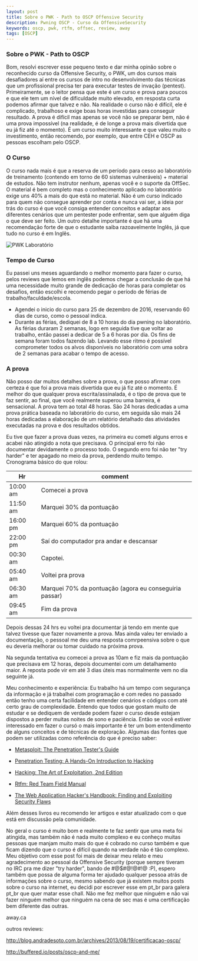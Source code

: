 ```yaml
---
layout: post
title: Sobre o PWK - Path to OSCP Offensive Security
description: Pwning OSCP - Curso da OffensiveSecurity
keywords: oscp, pwk, rtfm, offsec, review, away
tags: [OSCP]
---
```

 
### Sobre o PWK - Path to OSCP

Bom, resolvi escrever esse pequeno texto e dar minha opinão sobre o reconhecido curso da Offensive Security, o PWK, um dos cursos mais desafiadores aí entre os cursos de intro no desenvolvimento das técnicas que um profissional precisa ter para executar testes de invação (pentest).
Primeiramente, se o leitor pensa que este é um curso e prova para poucos e que ele tem um nível de dificuldade muito elevado, em resposta curta podemos afirmar que talvez e não.
Na realidade o curso não é difícil, ele é complicado, trabalhoso e exige boas horas investidas para conseguir resultado. A prova é difícil mas apenas se você não se preparar bem, não é uma prova impossível (na realidade, é de longe a prova mais divertida que eu já fiz até o momento). É um curso muito interessante e que valeu muito o investimento, então recomendo, por exemplo, que entre CEH e OSCP as pessoas escolham pelo OSCP.

### O Curso
O curso nada mais é que a reserva de um período para cesso ao laboratório de treinamento (contendo em torno de 60 sistemas vulneráveis) + material de estudos.
Não tem instrutor nenhum, apenas você e o suporte da OffSec.
O material é bem completo mas o conhecimento aplicado no laboratório exige uns 40% a mais do que está no material.
Não é um curso indicado para quem não consegue aprender por conta e nunca vai ser, a ideia por trás do curso é que você consiga entender conceitos e adaptar aos diferentes cenários que um pentester pode enfrentar, sem que alguém diga o que deve ser feito. Um outro detalhe importante é que há uma recomendação forte de que o estudante saiba razoavelmente Inglês, já que tudo no curso é em Inglês.

![PWK Laboratório](https://www.offensive-security.com/images/pwk-lab-net-intro1.png)

### Tempo de Curso
Eu passei uns meses aguardando o melhor momento para fazer o curso, pelos reviews que lemos em inglês podemos chegar a conclusão de que há uma necessidade muito grande de dedicação de horas para completar os desafios, então escolhi e recomendo pegar o período de férias de trabalho/faculdade/escola.
*  Agendei o inicio do curso para 25 de dezembro de 2016, reservando 60 dias de curso, como o pessoal indica.
*  Durante as férias, dediquei de 8 a 10 horas do dia pwning no laboratório. As férias duraram 2 semanas, logo em seguida tive que voltar ao trabalho, então passei a dedicar de 5 a 6 horas por dia. Os fins de semana foram todos fazendo lab. 
Levando esse ritmo é possível comprometer todos os alvos disponíveis no laboratório com uma sobra de 2 semanas para acabar o tempo de acesso.

### A prova
Não posso dar muitos detalhes sobre a prova, o que posso afirmar com certeza é que foi a prova mais divertida que eu já fiz até o momento. É melhor do que qualquer prova escrita/assinalada, é o tipo de prova que te faz sentir, ao final, que você realmente superou uma barreira, é sensacional. A prova tem ao total 48 horas. São 24 horas dedicadas a uma prova prática baseada no laboratório do curso, em seguida são mais 24 horas dedicadas a elaboração de um relatório detalhado das atividades executadas na prova e dos resultados obtidos.

Eu tive que fazer a prova duas vezes, na primeira eu cometi alguns erros e acabei não atingido a nota que precisava. O principal erro foi não documentar devidamente o processo todo. O segundo erro foi não ter "try harder" e ter apagado no meio da prova, perdendo muito tempo.
Cronograma básico do que rolou:

| Hr | comment |
| ------ | ------ |
| 10:00 am | Comecei a prova |
| 11:50 am | Marquei 30% da pontuação |
| 16:00 pm | Marquei 60% da pontuação |
| 22:00 pm | Saí do computador pra andar e descansar |
| 00:30 am | Capotei. |
| 05:40 am | Voltei pra prova |
| 06:30 am | Marquei 70% da pontuação (agora eu conseguiria passar) |
| 09:45 am | Fim da prova |

Depois dessas 24 hrs eu voltei pra documentar já tendo em mente que talvez tivesse que fazer novamente a prova. Mas ainda valeu ter enviado a documentação, o pessoal me deu uma resposta comrpeensiva sobre o que eu deveria melhorar ou tomar cuidado na próxima prova.

Na segunda tentativa eu comecei a prova as 10am e fiz mais da pontuação que precisava em 12 horas, depois documentei com um detalhamento maior.
A reposta pode vir em até 3 dias úteis mas normalmente vem no dia seguinte já.

Meu conhecimento e experiência:
Eu trabalho há um tempo com segurança da informação e já trabalhei com programação e com redes no passado então tenho uma certa facilidade em entender cenários e códigos com até certo grau de complexidade. Entendo que todos que gostam muito de estudar e se dediquem de verdade podem fazer o curso desde estejam dispostos a perder muitas noites de sono e paciência. Então se você estiver interessado em fazer o cursó o mais importante é ter um bom entendimento de alguns conceitos e de técnicas de exploração. Algumas das fontes que podem ser utilizadas como referência do que é preciso saber:

* [Metasploit: The Penetration Tester's Guide] 

* [Penetration Testing: A Hands-On Introduction to Hacking]

* [Hacking: The Art of Exploitation, 2nd Edition]

* [Rtfm: Red Team Field Manual]

* [The Web Application Hacker's Handbook: Finding and Exploiting Security Flaws]

Além desses livros eu recomendo ler artigos e estar atualizado com o que está em discussão pela comunidade.

No geral o curso é muito bom e realmente te faz sentir que uma meta foi atingida, mas também não é nada muito complexo e eu conheço muitas pessoas que manjam muito mais do que é cobrado no curso também e que ficam dizendo que o curso é difícil quando na verdade não é tão complexo. Meu objetivo com esse post foi mais de deixar meu relato e meu agradecimento ao pessoal da Offensive Security (porque sempre tiveram no IRC pra me dizer "try harder", bando de #@$#@!@#!@ :P), espero também que possa de alguma forma ter ajudado qualquer pessoa atrás de informações sobre o curso, mesmo sabendo que já existem muitos posts sobre o curso na internet, eu decidi por escrever esse em pt_br para galera pt_br que quer matar esse chall. Não me fez melhor que ninguém e não vai fazer ninguém melhor que ninguém na cena de sec mas é uma certificação bem diferente das outras.

away.ca

outros reviews:

http://blog.andradesoto.com.br/archives/2013/08/19/certificacao-oscp/

http://buffered.io/posts/oscp-and-me/


[Metasploit: The Penetration Tester's Guide]: <https://www.amazon.com/Metasploit-Penetration-Testers-David-Kennedy/dp/159327288X/ref=sr_1_1?ie=UTF8&qid=1492297200&sr=8-1&keywords=metasploit>

[Penetration Testing: A Hands-On Introduction to Hacking]: <https://www.amazon.com/Penetration-Testing-Hands-Introduction-Hacking/dp/1593275641/ref=sr_1_3?ie=UTF8&qid=1492297153&sr=8-3&keywords=pentest>

[Hacking: The Art of Exploitation, 2nd Edition]: <https://www.amazon.com/Hacking-Art-Exploitation-Jon-Erickson/dp/1593271441/ref=sr_1_1?ie=UTF8&qid=1492297164&sr=8-1&keywords=hacking>

[Rtfm: Red Team Field Manual]: <https://www.amazon.com/Rtfm-Red-Team-Field-Manual/dp/1494295504/ref=sr_1_2?ie=UTF8&qid=1492297153&sr=8-2&keywords=pentest>

[The Web Application Hacker's Handbook: Finding and Exploiting Security Flaws]: <https://www.amazon.com/Web-Application-Hackers-Handbook-Exploiting/dp/1118026470/ref=sr_1_1?ie=UTF8&qid=1492297179&sr=8-1&keywords=the+web+application+hacker%27s+handbook>
